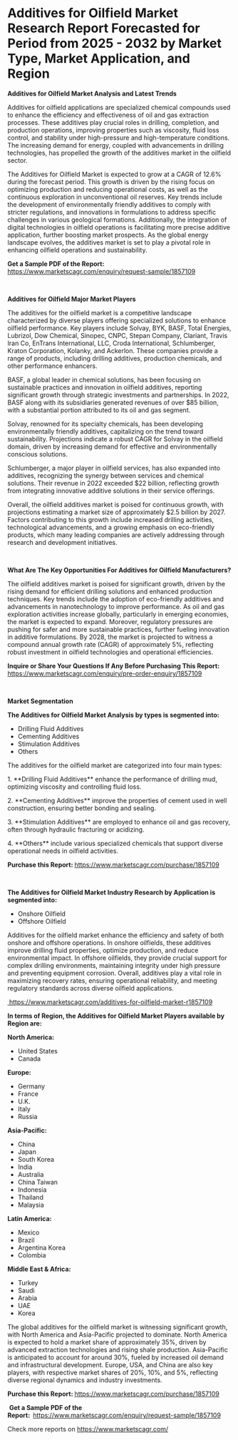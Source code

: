 <p><h1>Additives for Oilfield Market Research Report Forecasted for Period from 2025 -  2032 by Market Type, Market Application, and Region</h1></p><p><strong>Additives for Oilfield Market Analysis and Latest Trends</strong></p>
<p><p>Additives for oilfield applications are specialized chemical compounds used to enhance the efficiency and effectiveness of oil and gas extraction processes. These additives play crucial roles in drilling, completion, and production operations, improving properties such as viscosity, fluid loss control, and stability under high-pressure and high-temperature conditions. The increasing demand for energy, coupled with advancements in drilling technologies, has propelled the growth of the additives market in the oilfield sector.</p><p>The Additives for Oilfield Market is expected to grow at a CAGR of 12.6% during the forecast period. This growth is driven by the rising focus on optimizing production and reducing operational costs, as well as the continuous exploration in unconventional oil reserves. Key trends include the development of environmentally friendly additives to comply with stricter regulations, and innovations in formulations to address specific challenges in various geological formations. Additionally, the integration of digital technologies in oilfield operations is facilitating more precise additive application, further boosting market prospects. As the global energy landscape evolves, the additives market is set to play a pivotal role in enhancing oilfield operations and sustainability.</p></p>
<p><strong>Get a Sample PDF of the Report:&nbsp;</strong> <a href="https://www.marketscagr.com/enquiry/request-sample/1857109?utm_campaign=3440&utm_medium=2&utm_source=Github&utm_content=ia&utm_term=27032025&utm_id=additives-for-oilfield">https://www.marketscagr.com/enquiry/request-sample/1857109</a></p>
<p>&nbsp;</p>
<p><strong>Additives for Oilfield Major Market Players</strong></p>
<p><p>The additives for the oilfield market is a competitive landscape characterized by diverse players offering specialized solutions to enhance oilfield performance. Key players include Solvay, BYK, BASF, Total Energies, Lubrizol, Dow Chemical, Sinopec, CNPC, Stepan Company, Clariant, Travis Iran Co, EnTrans International, LLC, Croda International, Schlumberger, Kraton Corporation, Kolanky, and Ackerlon. These companies provide a range of products, including drilling additives, production chemicals, and other performance enhancers.</p><p>BASF, a global leader in chemical solutions, has been focusing on sustainable practices and innovation in oilfield additives, reporting significant growth through strategic investments and partnerships. In 2022, BASF along with its subsidiaries generated revenues of over $85 billion, with a substantial portion attributed to its oil and gas segment.</p><p>Solvay, renowned for its specialty chemicals, has been developing environmentally friendly additives, capitalizing on the trend toward sustainability. Projections indicate a robust CAGR for Solvay in the oilfield domain, driven by increasing demand for effective and environmentally conscious solutions.</p><p>Schlumberger, a major player in oilfield services, has also expanded into additives, recognizing the synergy between services and chemical solutions. Their revenue in 2022 exceeded $22 billion, reflecting growth from integrating innovative additive solutions in their service offerings.</p><p>Overall, the oilfield additives market is poised for continuous growth, with projections estimating a market size of approximately $2.5 billion by 2027. Factors contributing to this growth include increased drilling activities, technological advancements, and a growing emphasis on eco-friendly products, which many leading companies are actively addressing through research and development initiatives.</p></p>
<p>&nbsp;</p>
<p><strong>What Are The Key Opportunities For Additives for Oilfield Manufacturers?</strong></p>
<p><p>The oilfield additives market is poised for significant growth, driven by the rising demand for efficient drilling solutions and enhanced production techniques. Key trends include the adoption of eco-friendly additives and advancements in nanotechnology to improve performance. As oil and gas exploration activities increase globally, particularly in emerging economies, the market is expected to expand. Moreover, regulatory pressures are pushing for safer and more sustainable practices, further fueling innovation in additive formulations. By 2028, the market is projected to witness a compound annual growth rate (CAGR) of approximately 5%, reflecting robust investment in oilfield technologies and operational efficiencies.</p></p>
<p><strong>Inquire or Share Your Questions If Any Before Purchasing This Report:</strong> <a href="https://www.marketscagr.com/enquiry/pre-order-enquiry/1857109?utm_campaign=3440&utm_medium=2&utm_source=Github&utm_content=ia&utm_term=27032025&utm_id=additives-for-oilfield">https://www.marketscagr.com/enquiry/pre-order-enquiry/1857109</a></p>
<p>&nbsp;</p>
<p><strong>Market Segmentation</strong></p>
<p><strong>The Additives for Oilfield Market Analysis by types is segmented into:</strong></p>
<p><ul><li>Drilling Fluid Additives</li><li>Cementing Additives</li><li>Stimulation Additives</li><li>Others</li></ul></p>
<p><p>The additives for the oilfield market are categorized into four main types: </p><p>1. **Drilling Fluid Additives** enhance the performance of drilling mud, optimizing viscosity and controlling fluid loss. </p><p>2. **Cementing Additives** improve the properties of cement used in well construction, ensuring better bonding and sealing. </p><p>3. **Stimulation Additives** are employed to enhance oil and gas recovery, often through hydraulic fracturing or acidizing. </p><p>4. **Others** include various specialized chemicals that support diverse operational needs in oilfield activities.</p></p>
<p><strong>Purchase this Report:&nbsp;</strong><a href="https://www.marketscagr.com/purchase/1857109?utm_campaign=3440&utm_medium=2&utm_source=Github&utm_content=ia&utm_term=27032025&utm_id=additives-for-oilfield">https://www.marketscagr.com/purchase/1857109</a></p>
<p>&nbsp;</p>
<p><strong>The Additives for Oilfield Market Industry Research by Application is segmented into:</strong></p>
<p><ul><li>Onshore Oilfield</li><li>Offshore Oilfield</li></ul></p>
<p><p>Additives for the oilfield market enhance the efficiency and safety of both onshore and offshore operations. In onshore oilfields, these additives improve drilling fluid properties, optimize production, and reduce environmental impact. In offshore oilfields, they provide crucial support for complex drilling environments, maintaining integrity under high pressure and preventing equipment corrosion. Overall, additives play a vital role in maximizing recovery rates, ensuring operational reliability, and meeting regulatory standards across diverse oilfield applications.</p></p>
<p><a href="https://www.marketscagr.com/additives-for-oilfield-market-r1857109?utm_campaign=3440&utm_medium=2&utm_source=Github&utm_content=ia&utm_term=27032025&utm_id=additives-for-oilfield">&nbsp;https://www.marketscagr.com/additives-for-oilfield-market-r1857109</a></p>
<p><strong>In terms of Region, the Additives for Oilfield Market Players available by Region are:</strong></p>
<p>
    <p> <strong> North America: </strong>
        <ul>
            <li>United States</li>
            <li>Canada</li>
        </ul>
        </p> 
    <p> <strong> Europe: </strong>
        <ul>
            <li>Germany</li>
            <li>France</li>
            <li>U.K.</li>
            <li>Italy</li>
            <li>Russia</li>
        </ul>
        </p> 
    <p> <strong> Asia-Pacific: </strong>
        <ul>
            <li>China</li>
            <li>Japan</li>
            <li>South Korea</li>
            <li>India</li>
            <li>Australia</li>
            <li>China Taiwan</li>
            <li>Indonesia</li>
            <li>Thailand</li>
            <li>Malaysia</li>
        </ul>
        </p> 
    <p> <strong> Latin America: </strong>
        <ul>
            <li>Mexico</li>
            <li>Brazil</li>
            <li>Argentina Korea</li>
            <li>Colombia</li>
        </ul>
        </p> 
    <p> <strong> Middle East & Africa: </strong>
        <ul>
            <li>Turkey</li>
            <li>Saudi</li>
            <li>Arabia</li>
            <li>UAE</li>
            <li>Korea</li>
        </ul>
    </p>
    </p>
<p><p>The global additives for the oilfield market is witnessing significant growth, with North America and Asia-Pacific projected to dominate. North America is expected to hold a market share of approximately 35%, driven by advanced extraction technologies and rising shale production. Asia-Pacific is anticipated to account for around 30%, fueled by increased oil demand and infrastructural development. Europe, USA, and China are also key players, with respective market shares of 20%, 10%, and 5%, reflecting diverse regional dynamics and industry investments.</p></p>
<p><strong>Purchase this Report: </strong><a href="https://www.marketscagr.com/purchase/1857109?utm_campaign=3440&utm_medium=2&utm_source=Github&utm_content=ia&utm_term=27032025&utm_id=additives-for-oilfield">https://www.marketscagr.com/purchase/1857109</a></p>
<p>&nbsp;<strong>Get a Sample PDF of the Report:&nbsp;&nbsp;</strong><a href="https://www.marketscagr.com/enquiry/request-sample/1857109?utm_campaign=3440&utm_medium=2&utm_source=Github&utm_content=ia&utm_term=27032025&utm_id=additives-for-oilfield">https://www.marketscagr.com/enquiry/request-sample/1857109</a></p>
<p><strong></strong></p>
<p>Check more reports on <a href="https://www.marketscagr.com/?utm_campaign=3440&utm_medium=2&utm_source=Github&utm_content=ia&utm_term=27032025&utm_id=additives-for-oilfield">https://www.marketscagr.com/</a></p>